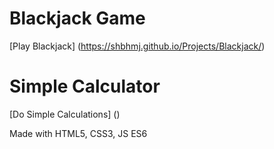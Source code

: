 # Blackjack Game
[Play Blackjack] (https://shbhmj.github.io/Projects/Blackjack/)
# Simple Calculator
[Do Simple Calculations] ()

Made with HTML5, CSS3, JS ES6
